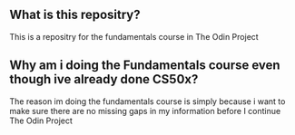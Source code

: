 ## What is this repositry?
<p>This is a repositry for the fundamentals course in The Odin Project</p>

## Why am i doing the Fundamentals course even though ive already done CS50x?
<p>The reason im doing the fundamentals course is simply because i want to make sure there are no missing gaps in my information before I continue The Odin Project</p>